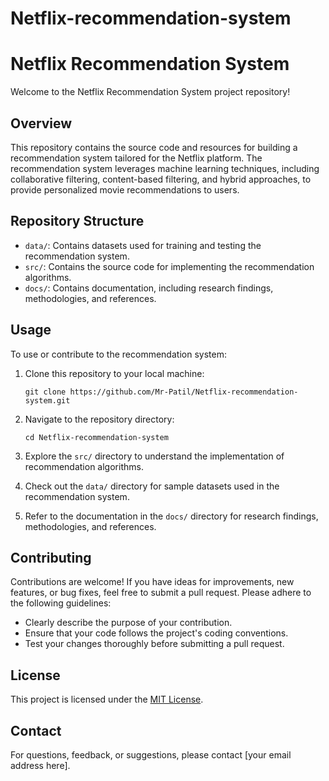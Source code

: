 # Netflix-recommendation-system
# Netflix Recommendation System

Welcome to the Netflix Recommendation System project repository!

## Overview

This repository contains the source code and resources for building a recommendation system tailored for the Netflix platform. The recommendation system leverages machine learning techniques, including collaborative filtering, content-based filtering, and hybrid approaches, to provide personalized movie recommendations to users.

## Repository Structure

- `data/`: Contains datasets used for training and testing the recommendation system.
- `src/`: Contains the source code for implementing the recommendation algorithms.
- `docs/`: Contains documentation, including research findings, methodologies, and references.

## Usage

To use or contribute to the recommendation system:

1. Clone this repository to your local machine:

    ```
    git clone https://github.com/Mr-Patil/Netflix-recommendation-system.git
    ```

2. Navigate to the repository directory:

    ```
    cd Netflix-recommendation-system
    ```

3. Explore the `src/` directory to understand the implementation of recommendation algorithms.

4. Check out the `data/` directory for sample datasets used in the recommendation system.

5. Refer to the documentation in the `docs/` directory for research findings, methodologies, and references.

## Contributing

Contributions are welcome! If you have ideas for improvements, new features, or bug fixes, feel free to submit a pull request. Please adhere to the following guidelines:

- Clearly describe the purpose of your contribution.
- Ensure that your code follows the project's coding conventions.
- Test your changes thoroughly before submitting a pull request.

## License

This project is licensed under the [MIT License](LICENSE).

## Contact

For questions, feedback, or suggestions, please contact [your email address here].

